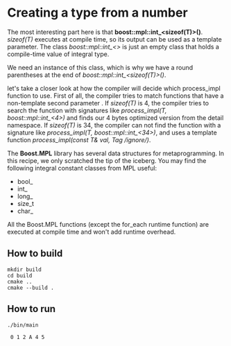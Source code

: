 # Creating a type from a number

The most interesting part here is that **boost::mpl::int_<sizeof(T)>()**. *sizeof(T)* executes at compile time, so its output can be used as a template parameter. The class *boost::mpl::int_<>* is just an empty class that holds a compile-time value of integral type.

We need an instance of this class, which is why we have a round parentheses at the end of *boost::mpl::int_<sizeof(T)>()*.

let's take a closer look at how the compiler will decide which process_impl function to use. First of all, the compiler tries to match functions that have a non-template second parameter . If *sizeof(T)* is 4, the compiler tries to search the function with signatures like *process_impl(T, boost::mpl::int_<4>)* and finds our 4 bytes optimized version from the detail namespace. If *sizeof(T)* is 34, the compiler can not find the function with a signature like *process_impl(T, boost::mpl::int_<34>)*, and uses a template function *process_impl(const T& val, Tag /*ignore*/)*.

The **Boost.MPL** library has several data structures for metaprogramming. In this recipe, we only scratched the tip of the iceberg. You may find the following integral constant classes from MPL useful:
 - bool_
 - int_
 - long_
 - size_t
 - char_

 All the Boost.MPL functions (except the for_each runtime function) are executed at compile time and won't add runtime overhead.

## How to build
```
mkdir build
cd build
cmake ..
cmake --build .
```

## How to run
```
./bin/main

 0 1 2 A 4 5

```
